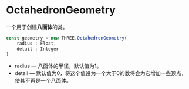 # OctahedronGeometry

一个用于创建**八面体**的类。

```js
const geometry = new THREE.OctahedronGeometry(
    radius : Float,
    detail : Integer
)
```

- radius — 八面体的半径，默认值为1。
- detail — 默认值为0，将这个值设为一个大于0的数将会为它增加一些顶点，使其不再是一个八面体。

<MyIframe src="https://xarzhi.gitee.io/geometry/index.html#OctahedronGeometry"></MyIframe>